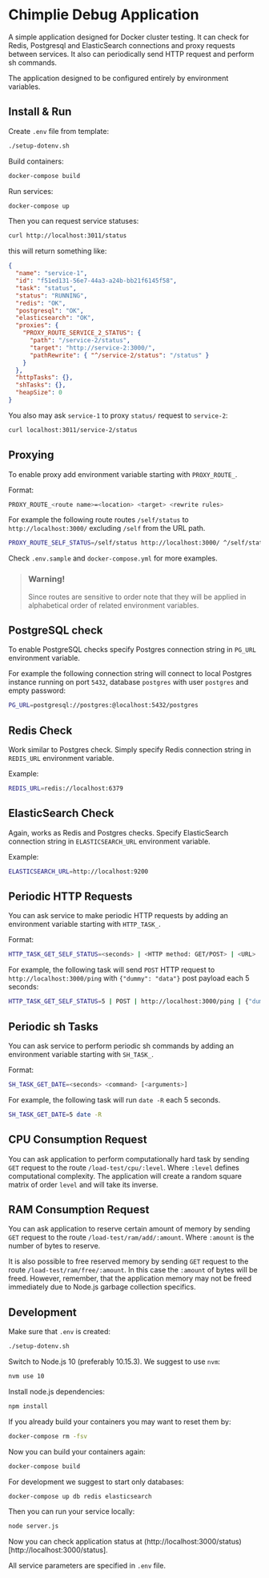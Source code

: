 Chimplie Debug Application
==========================

A simple application designed for Docker cluster testing. It can check for Redis, Postgresql and ElasticSearch connections
and proxy requests between services. It also can periodically send HTTP request and perform sh commands.

The application designed to be configured entirely by environment variables.

Install & Run
-------------

Create `.env` file from template:

```bash
./setup-dotenv.sh
```

Build containers:

```bash
docker-compose build
```

Run services:

```bash
docker-compose up
```

Then you can request service statuses:

```bash
curl http://localhost:3011/status
```

this will return something like:

```json
{
  "name": "service-1",
  "id": "f51ed131-56e7-44a3-a24b-bb21f6145f58",
  "task": "status",
  "status": "RUNNING",
  "redis": "OK",
  "postgresql": "OK",
  "elasticsearch": "OK",
  "proxies": {
    "PROXY_ROUTE_SERVICE_2_STATUS": {
      "path": "/service-2/status",
      "target": "http://service-2:3000/",
      "pathRewrite": { "^/service-2/status": "/status" }
    }
  },
  "httpTasks": {},
  "shTasks": {},
  "heapSize": 0
}
```

You also may ask `service-1` to proxy `status/` request to `service-2`:

```bash
curl localhost:3011/service-2/status
```

Proxying
--------

To enable proxy add environment variable starting with `PROXY_ROUTE_`.

Format:

```bash
PROXY_ROUTE_<route name>=<location> <target> <rewrite rules>
```

For example the following route routes `/self/status` to `http://localhost:3000/` excluding `/self` from the URL path.

```bash
PROXY_ROUTE_SELF_STATUS=/self/status http://localhost:3000/ ^/self/status /status
```

Check `.env.sample` and `docker-compose.yml` for more examples.

> ### Warning!
> 
> Since routes are sensitive to order note that they will be applied in alphabetical order of related environment
> variables. 

PostgreSQL check
----------------

To enable PostgreSQL checks specify Postgres connection string in `PG_URL` environment variable.

For example the following connection string will connect to local Postgres instance running on port `5432`, database
`postgres` with user `postgres` and empty password:

```bash
PG_URL=postgresql://postgres:@localhost:5432/postgres
```

Redis Check
-----------

Work similar to Postgres check. Simply specify Redis connection string in `REDIS_URL` environment variable.

Example:

```bash
REDIS_URL=redis://localhost:6379
```

ElasticSearch Check
-------------------

Again, works as Redis and Postgres checks. Specify ElasticSearch connection string in `ELASTICSEARCH_URL` environment
variable.

Example:

```bash
ELASTICSEARCH_URL=http://localhost:9200
```

Periodic HTTP Requests
----------------------

You can ask service to make periodic HTTP requests by adding an environment variable starting with `HTTP_TASK_`.

Format:

```bash
HTTP_TASK_GET_SELF_STATUS=<seconds> | <HTTP method: GET/POST> | <URL> | <post data, default: {}>
```

For example, the following task will send `POST` HTTP request to `http://localhost:3000/ping` with `{"dummy": "data"}`
post payload each 5 seconds:

```bash
HTTP_TASK_GET_SELF_STATUS=5 | POST | http://localhost:3000/ping | {"dummy": "data"}
```

Periodic sh Tasks
-----------------

You can ask service to perform periodic sh commands by adding an environment variable starting with `SH_TASK_`.

Format:

```bash
SH_TASK_GET_DATE=<seconds> <command> [<arguments>]
```

For example, the following task will run `date -R` each 5 seconds.

```bash
SH_TASK_GET_DATE=5 date -R
```

CPU Consumption Request
-----------------------

You can ask application to perform computationally hard task by sending `GET` request to the route
`/load-test/cpu/:level`. Where `:level` defines computational complexity. The application will create a random square
matrix of order `level` and will take its inverse.

RAM Consumption Request
-----------------------

You can ask application to reserve certain amount of memory by sending `GET` request to the route
`/load-test/ram/add/:amount`. Where `:amount` is the number of bytes to reserve.

It is also possible to free reserved memory by sending `GET` request to the route `/load-test/ram/free/:amount`. In this
case the `:amount` of bytes will be freed. However, remember, that the application memory may not be freed immediately
due to Node.js garbage collection specifics. 

Development
-----------

Make sure that `.env` is created:

```bash
./setup-dotenv.sh
```

Switch to Node.js 10 (preferably 10.15.3). We suggest to use `nvm`:

```bash
nvm use 10
```

Install node.js dependencies:

```bash
npm install
```

If you already build your containers you may want to reset them by:

```bash
docker-compose rm -fsv
```

Now you can build your containers again:

```bash
docker-compose build
```

For development we suggest to start only databases:

```bash
docker-compose up db redis elasticsearch
```

Then you can run your service locally:

```bash
node server.js
```

Now you can check application status at (http://localhost:3000/status)[http://localhost:3000/status].

All service parameters are specified in `.env` file.
